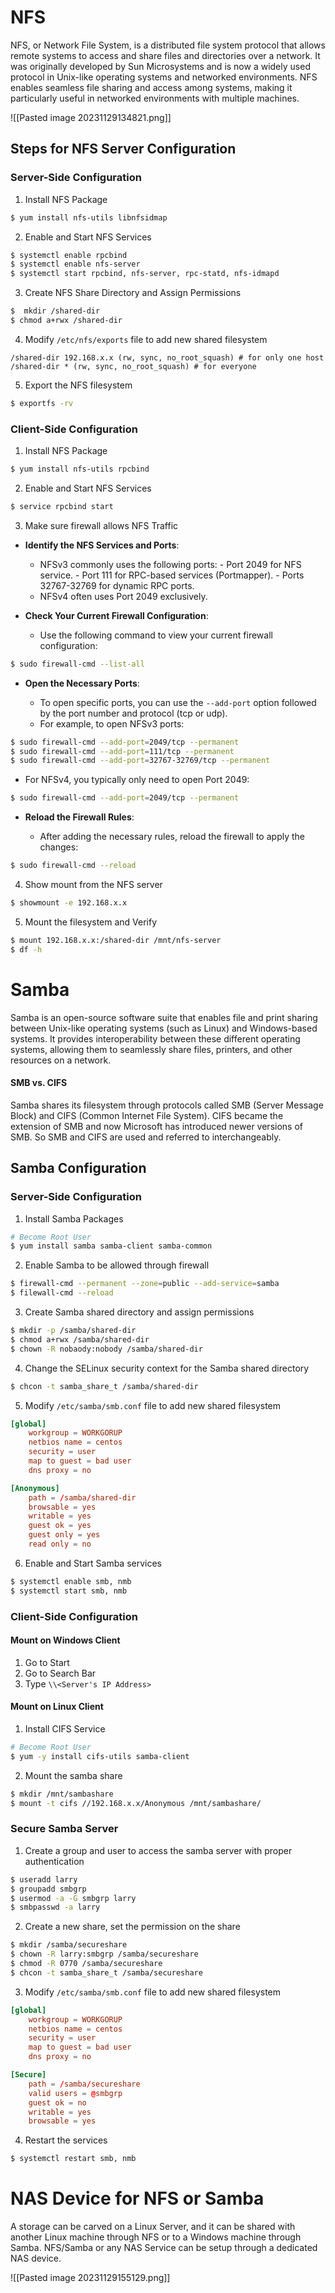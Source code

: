 
# NFS

NFS, or Network File System, is a distributed file system protocol that allows remote systems to access and share files and directories over a network. It was originally developed by Sun Microsystems and is now a widely used protocol in Unix-like operating systems and networked environments. NFS enables seamless file sharing and access among systems, making it particularly useful in networked environments with multiple machines.

![[Pasted image 20231129134821.png]]

## Steps for NFS Server Configuration

### Server-Side Configuration

1. Install NFS Package

```bash
$ yum install nfs-utils libnfsidmap
```

2. Enable and Start NFS Services

```bash
$ systemctl enable rpcbind
$ systemctl enable nfs-server
$ systemctl start rpcbind, nfs-server, rpc-statd, nfs-idmapd
```

3. Create NFS Share Directory and Assign Permissions

```bash
$  mkdir /shared-dir
$ chmod a+rwx /shared-dir
```

4. Modify `/etc/nfs/exports` file to add new shared filesystem

```
/shared-dir 192.168.x.x (rw, sync, no_root_squash) # for only one host
/shared-dir * (rw, sync, no_root_squash) # for everyone
```

5. Export the NFS filesystem

```bash
$ exportfs -rv
```

### Client-Side Configuration

1. Install NFS Package

```bash
$ yum install nfs-utils rpcbind
```

2. Enable and Start NFS Services

```bash
$ service rpcbind start
```

3. Make sure firewall allows NFS Traffic 

- **Identify the NFS Services and Ports**:
	    
	- NFSv3 commonly uses the following ports:
	        - Port 2049 for NFS service.
	        - Port 111 for RPC-based services (Portmapper).
	        - Ports 32767-32769 for dynamic RPC ports.
	- NFSv4 often uses Port 2049 exclusively.

- **Check Your Current Firewall Configuration**:
	    
	- Use the following command to view your current firewall configuration:
	        
```bash
$ sudo firewall-cmd --list-all
```
	        
- **Open the Necessary Ports**:
	    
	- To open specific ports, you can use the `--add-port` option followed by the port number and protocol (tcp or udp).
	- For example, to open NFSv3 ports:
	        
```bash
$ sudo firewall-cmd --add-port=2049/tcp --permanent 
$ sudo firewall-cmd --add-port=111/tcp --permanent 
$ sudo firewall-cmd --add-port=32767-32769/tcp --permanent
```

- For NFSv4, you typically only need to open Port 2049:
	        
```bash
$ sudo firewall-cmd --add-port=2049/tcp --permanent
```
	        
- **Reload the Firewall Rules**:
	    
	- After adding the necessary rules, reload the firewall to apply the changes:
	        
```bash
$ sudo firewall-cmd --reload
```

4. Show mount from the NFS server

```bash
$ showmount -e 192.168.x.x
```

5. Mount the filesystem and Verify

```bash
$ mount 192.168.x.x:/shared-dir /mnt/nfs-server
$ df -h
```


# Samba 

Samba is an open-source software suite that enables file and print sharing between Unix-like operating systems (such as Linux) and Windows-based systems. It provides interoperability between these different operating systems, allowing them to seamlessly share files, printers, and other resources on a network.

#### SMB vs. CIFS

Samba shares its filesystem through protocols called SMB (Server Message Block) and CIFS (Common Internet File System). CIFS became the extension of SMB and now Microsoft has introduced newer versions of SMB. So SMB and CIFS are used and referred to interchangeably.

## Samba Configuration

### Server-Side Configuration

1. Install Samba Packages

```bash
# Become Root User
$ yum install samba samba-client samba-common
```

2. Enable Samba to be allowed through firewall

```bash
$ firewall-cmd --permanent --zone=public --add-service=samba
$ filewall-cmd --reload
```

3. Create Samba shared directory and assign permissions

```bash
$ mkdir -p /samba/shared-dir
$ chmod a+rwx /samba/shared-dir
$ chown -R nobaody:nobody /samba/shared-dir
```

4. Change the SELinux security context for the Samba shared directory 

```bash
$ chcon -t samba_share_t /samba/shared-dir
```

5. Modify `/etc/samba/smb.conf` file to add new shared filesystem

```toml
[global]
	workgroup = WORKGORUP
	netbios name = centos
	security = user
	map to guest = bad user
	dns proxy = no

[Anonymous]
	path = /samba/shared-dir
	browsable = yes
	writable = yes
	guest ok = yes
	guest only = yes
	read only = no
```

6. Enable and Start Samba services

```bash
$ systemctl enable smb, nmb
$ systemctl start smb, nmb
```


### Client-Side Configuration

#### Mount on Windows Client

1. Go to Start
2. Go to Search Bar
3. Type `\\<Server's IP Address>`

#### Mount on Linux Client

1. Install CIFS Service

```bash
# Become Root User
$ yum -y install cifs-utils samba-client
```

2. Mount the samba share

```bash
$ mkdir /mnt/sambashare
$ mount -t cifs //192.168.x.x/Anonymous /mnt/sambashare/
```


### Secure Samba Server

1. Create a group and user to access the samba server with proper authentication

```bash
$ useradd larry
$ groupadd smbgrp
$ usermod -a -G smbgrp larry
$ smbpasswd -a larry
```

2. Create a new share, set the permission on the share

```bash 
$ mkdir /samba/secureshare
$ chown -R larry:smbgrp /samba/secureshare
$ chmod -R 0770 /samba/secureshare
$ chcon -t samba_share_t /samba/secureshare
```

3. Modify `/etc/samba/smb.conf` file to add new shared filesystem

```toml
[global]
	workgroup = WORKGORUP
	netbios name = centos
	security = user
	map to guest = bad user
	dns proxy = no

[Secure]
	path = /samba/secureshare
	valid users = @smbgrp
	guest ok = no
	writable = yes
	browsable = yes
```

4. Restart the services

```bash
$ systemctl restart smb, nmb
```


# NAS Device for NFS or Samba

A storage can be carved on a Linux Server, and it can be shared with another Linux machine through NFS or to a Windows machine through Samba. NFS/Samba or any NAS Service can be setup through a dedicated NAS device.

![[Pasted image 20231129155129.png]]

